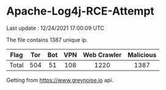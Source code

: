 
# Apache-Log4j-RCE-Attempt

Last update : 12/24/2021 17:00:09 UTC

The file contains 1387 unique ip.

| Flag | Tor | Bot | VPN | Web Crawler | Malicious |
| :-:  | :-: | :-: | :-: | :-:         | :-:       |
| Total| 504  | 51  | 108  | 1220          | 1387        |

Getting from https://www.greynoise.io api.